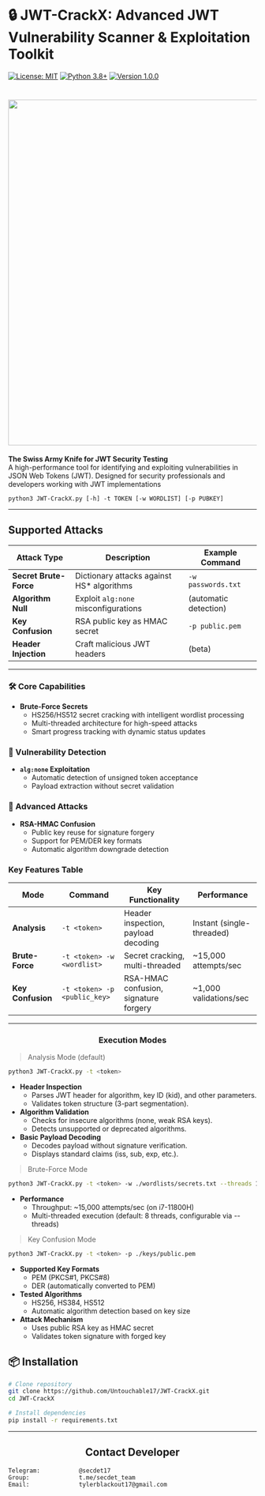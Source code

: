 # 🔒 JWT-CrackX: Advanced JWT Vulnerability Scanner & Exploitation Toolkit

[![License: MIT](https://img.shields.io/badge/License-MIT-yellow.svg)](https://opensource.org/licenses/MIT)
[![Python 3.8+](https://img.shields.io/badge/Python-3.8%2B-blue.svg)](https://www.python.org/)
[![Version 1.0.0](https://img.shields.io/static/v1?label=version&message=1.0.0&color=green)](https://github.com/Untouchable17/JWT-CrackX/releases)


<h1 align="center">
    <a href="https://github.com/Untouchable17/JWT-CrackX">
        <img src="https://i.ibb.co/LhJTnLnR/jwt-racke.png" width="700">
    </a>
</h1>


**The Swiss Army Knife for JWT Security Testing**  
A high-performance tool for identifying and exploiting vulnerabilities in JSON Web Tokens (JWT). Designed for security professionals and developers working with JWT implementations
```
python3 JWT-CrackX.py [-h] -t TOKEN [-w WORDLIST] [-p PUBKEY]
```
---
## Supported Attacks
<table><thead><tr><th>Attack Type</th><th>Description</th><th>Example Command</th></tr></thead><tbody><tr><td><strong>Secret Brute-Force</strong></td><td>Dictionary attacks against HS* algorithms</td><td><code>-w passwords.txt</code></td></tr><tr><td><strong>Algorithm Null</strong></td><td>Exploit <code>alg:none</code> misconfigurations</td><td>(automatic detection)</td></tr><tr><td><strong>Key Confusion</strong></td><td>RSA public key as HMAC secret</td><td><code>-p public.pem</code></td></tr><tr><td><strong>Header Injection</strong></td><td>Craft malicious JWT headers</td><td>(beta)</td></tr></tbody></table>

---
### 🛠️ Core Capabilities
- **Brute-Force Secrets**  
  - HS256/HS512 secret cracking with intelligent wordlist processing
  - Multi-threaded architecture for high-speed attacks
  - Smart progress tracking with dynamic status updates

### 🚨 Vulnerability Detection
- **`alg:none` Exploitation**  
  - Automatic detection of unsigned token acceptance
  - Payload extraction without secret validation

### 🔑 Advanced Attacks
- **RSA-HMAC Confusion**  
  - Public key reuse for signature forgery
  - Support for PEM/DER key formats
  - Automatic algorithm downgrade detection

### Key Features Table
<table><thead><tr><th><strong>Mode</strong></th><th><strong>Command</strong></th><th><strong>Key Functionality</strong></th><th><strong>Performance</strong></th></tr></thead><tbody><tr><td><strong>Analysis</strong></td><td><code>-t &lt;token&gt;</code></td><td>Header inspection, payload decoding</td><td>Instant (single-threaded)</td></tr><tr><td><strong>Brute-Force</strong></td><td><code>-t &lt;token&gt; -w &lt;wordlist&gt;</code></td><td>Secret cracking, multi-threaded</td><td>~15,000 attempts/sec</td></tr><tr><td><strong>Key Confusion</strong></td><td><code>-t &lt;token&gt; -p &lt;public_key&gt;</code></td><td>RSA-HMAC confusion, signature forgery</td><td>~1,000 validations/sec</td></tr></tbody></table>

---
<h3 style="text-align:center">Execution Modes</h3>

>  Analysis Mode (default)
```bash
python3 JWT-CrackX.py -t <token>
```
- **Header Inspection**
   - Parses JWT header for algorithm, key ID (kid), and other parameters.
   - Validates token structure (3-part segmentation).
- **Algorithm Validation**
   - Checks for insecure algorithms (none, weak RSA keys).
   - Detects unsupported or deprecated algorithms.
- **Basic Payload Decoding**
   - Decodes payload without signature verification.
   - Displays standard claims (iss, sub, exp, etc.).

> Brute-Force Mode
```bash
python3 JWT-CrackX.py -t <token> -w ./wordlists/secrets.txt --threads 12
```
- **Performance**
   - Throughput: ~15,000 attempts/sec (on i7-11800H)
   - Multi-threaded execution (default: 8 threads, configurable via --threads)

> Key Confusion Mode
```bash
python3 JWT-CrackX.py -t <token> -p ./keys/public.pem
```
- **Supported Key Formats**
   - PEM (PKCS#1, PKCS#8)
   - DER (automatically converted to PEM)
- **Tested Algorithms**
   - HS256, HS384, HS512
   - Automatic algorithm detection based on key size
- **Attack Mechanism**
   - Uses public RSA key as HMAC secret
   - Validates token signature with forged key

## 📦 Installation

```bash
# Clone repository
git clone https://github.com/Untouchable17/JWT-CrackX.git
cd JWT-CrackX

# Install dependencies
pip install -r requirements.txt
```

---
<h2 align="center">Contact Developer</h2>

    Telegram:           @secdet17
    Group:              t.me/secdet_team
    Email:              tylerblackout17@gmail.com

